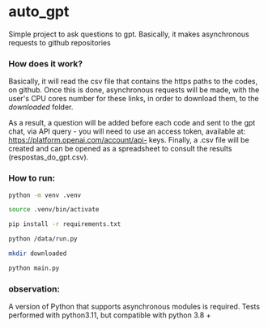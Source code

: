 # auto_gpt
Simple project to ask questions to gpt. Basically, it makes asynchronous requests to github repositories

### How does it work?

Basically, it will read the csv file that contains the https paths to the codes, on github. Once this is done, asynchronous requests will be made, with the user's CPU cores number for these links, in order to download them, to the _downloaded_ folder.

As a result, a question will be added before each code and sent to the gpt chat, via API query - you will need to use an access token, available at: https://platform.openai.com/account/api- keys.
Finally, a .csv file will be created and can be opened as a spreadsheet to consult the results (respostas_do_gpt.csv).


### How to run:
```bash
python -m venv .venv
```

```bash
source .venv/bin/activate
```


```bash
pip install -r requirements.txt
```



```bash
python /data/run.py
```

```bash
mkdir downloaded
```

```bash
python main.py
```


### observation:

A version of Python that supports asynchronous modules is required.
Tests performed with python3.11, but compatible with python 3.8 +

